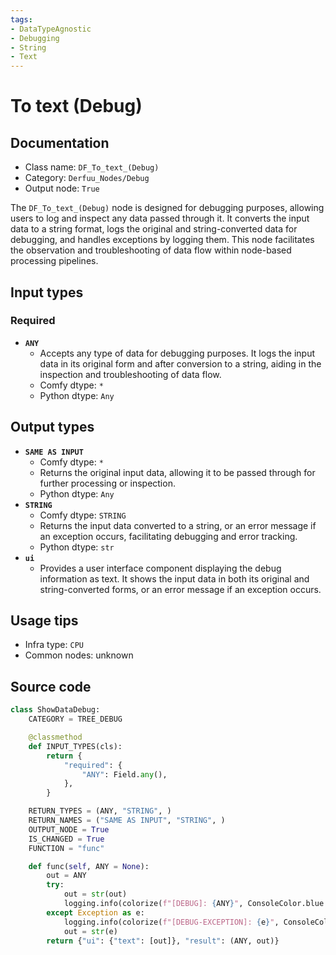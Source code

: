 ```yaml
---
tags:
- DataTypeAgnostic
- Debugging
- String
- Text
---
```


# To text (Debug)
## Documentation
- Class name: `DF_To_text_(Debug)`
- Category: `Derfuu_Nodes/Debug`
- Output node: `True`

The `DF_To_text_(Debug)` node is designed for debugging purposes, allowing users to log and inspect any data passed through it. It converts the input data to a string format, logs the original and string-converted data for debugging, and handles exceptions by logging them. This node facilitates the observation and troubleshooting of data flow within node-based processing pipelines.
## Input types
### Required
- **`ANY`**
    - Accepts any type of data for debugging purposes. It logs the input data in its original form and after conversion to a string, aiding in the inspection and troubleshooting of data flow.
    - Comfy dtype: `*`
    - Python dtype: `Any`
## Output types
- **`SAME AS INPUT`**
    - Comfy dtype: `*`
    - Returns the original input data, allowing it to be passed through for further processing or inspection.
    - Python dtype: `Any`
- **`STRING`**
    - Comfy dtype: `STRING`
    - Returns the input data converted to a string, or an error message if an exception occurs, facilitating debugging and error tracking.
    - Python dtype: `str`
- **`ui`**
    - Provides a user interface component displaying the debug information as text. It shows the input data in both its original and string-converted forms, or an error message if an exception occurs.
## Usage tips
- Infra type: `CPU`
- Common nodes: unknown


## Source code
```python
class ShowDataDebug:
    CATEGORY = TREE_DEBUG

    @classmethod
    def INPUT_TYPES(cls):
        return {
            "required": {
                "ANY": Field.any(),
            },
        }

    RETURN_TYPES = (ANY, "STRING", )
    RETURN_NAMES = ("SAME AS INPUT", "STRING", )
    OUTPUT_NODE = True
    IS_CHANGED = True
    FUNCTION = "func"

    def func(self, ANY = None):
        out = ANY
        try:
            out = str(out)
            logging.info(colorize(f"[DEBUG]: {ANY}", ConsoleColor.blue.value))
        except Exception as e:
            logging.info(colorize(f"[DEBUG-EXCEPTION]: {e}", ConsoleColor.bold_red.value))
            out = str(e)
        return {"ui": {"text": [out]}, "result": (ANY, out)}

```
